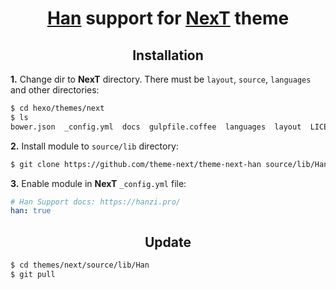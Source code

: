 <h1 align="center"><a href="https://hanzi.pro">Han</a> support for <a href="https://github.com/theme-next">NexT</a> theme</h1>

<h2 align="center">Installation</h2>

**1.** Change dir to **NexT** directory. There must be `layout`, `source`, `languages` and other directories:

```sh
$ cd hexo/themes/next
$ ls
bower.json  _config.yml  docs  gulpfile.coffee  languages  layout  LICENSE.md  package.json  README.md  scripts  source  test
```

**2.** Install module to `source/lib` directory:

```sh
$ git clone https://github.com/theme-next/theme-next-han source/lib/Han
```

**3.** Enable module in **NexT** `_config.yml` file:

```yml
# Han Support docs: https://hanzi.pro/
han: true
```

<h2 align="center">Update</h2>

```sh
$ cd themes/next/source/lib/Han
$ git pull
```
